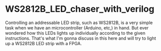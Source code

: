 # WS2812B_LED_chaser_with_verilog
Controlling an addressable LED strip, such as WS2812B, is a very simple task when we have an microcontroller (Arduino, etc,) in hand. But ever wondered how this LEDs lights up individually according to the given instructions. That's what I'm gonna discuss in this here and will try to light up a WS2812B LED strip with a FPGA.
